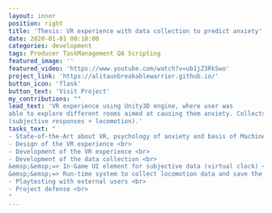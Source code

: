 ```yaml
---
layout: inner
position: right
title: 'Thesis: VR experience with data collection to predict anxiety'
date: 2020-01-01 00:18:00
categories: development
tags: Producer TaskManagement QA Scripting
featured_image: ''
featured_video: 'https://www.youtube.com/watch?v=ub1jZ3RkSwo'
project_link: 'https://alitaunbreakablewarrior.github.io/'
button_icon: 'flask'
button_text: 'Visit Project'
my_contributions: ""
lead_text: 'VR experience using Unity3D engine, where user was
able to explore different rooms aimed at causing them anxiety. Collects in-game data
(subjective responses + locomotion).'
tasks_text: "
- State-of-the-Art about VR, psychology of anxiety and basis of Machine Learning <br>
- Design of the VR experience <br>
- Development of the VR experience <br>
- Development of the data collection <br>
&emsp;&emsp;=> In-Game UI element for subjective data (virtual clock) <br>
&emsp;&emsp;=> Run-time system to collect locomotion data and save the usefull ones <br>
- Playtesting with external users <br>
- Project defense <br>
"
---
```


